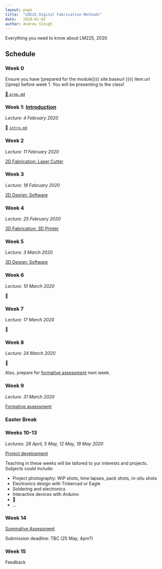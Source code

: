 ```yaml
---
layout: page
title:  "LM225 Digital Fabrication Methods"
date:   2020-01-02
author: Andrew Sleigh
---
```


Everything you need to know about LM225, 2020

<!--more-->

## Schedule

### Week 0

Ensure you have [prepared for the module]({{ site.baseurl }}{{ item.url }}prep) before week 1. You will be presenting to the class!

[:pencil: `prep.md`](prep.md)

### Week 1: [Introduction](intro)

_Lecture: 4 February 2020_

:pencil: [`intro.md`](intro.md)


### Week 2

_Lecture: 11 February 2020_

[2D Fabrication: Laser Cutter](2d-laser)


### Week 3

_Lecture: 18 February 2020_

[2D Design: Software](2d-software)

### Week 4

_Lecture: 25 February 2020_

[3D Fabrication: 3D Printer](3d-machines)

### Week 5

_Lecture: 3 March 2020_

[3D Design: Software](3d-software)

### Week 6

_Lecture: 10 March 2020_

:construction:

### Week 7

_Lecture: 17 March 2020_

:construction:

### Week 8

_Lecture: 24 March 2020_

:construction:

Also, prepare for [formative assessment](formative-assessment) next week.


### Week 9

_Lecture: 31 March 2020_

[Formative assessment](formative-assessment)

### Easter Break

### Weeks 10-13

_Lectures: 28 April, 5 May, 12 May, 19 May 2020_

[Project development](project)

Teaching in these weeks will be tailored to yur interests and projects. Subjects could include:

* Project photography: WiP shots, time lapses, pack shots, in-situ shots
* Electronics design with Tinkercad or Eagle
* Soldering and electronics
* Interactive devices with Arduino
* :construction:
* ...



<!--

### Week 10

Lecture: 28 April 2020

[Project development](project.md)

Tailored session and project help

### Week 11

Lecture: 5 May 2020

[Project development](project.md)

Tailored session and project help

### Week 12

Lecture: 12 May 2020

[Project development](project.md)

Tailored session and project help


### Week 13

Lecture: 19 May 2020

[Project development](project.md)

Tailored session and project help

-->

### Week 14

[Summative Assessment](assessment)

Submission deadline: TBC (25 May, 4pm?)

### Week 15

Feedback

